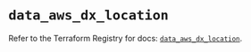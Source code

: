 # `data_aws_dx_location`

Refer to the Terraform Registry for docs: [`data_aws_dx_location`](https://registry.terraform.io/providers/hashicorp/aws/6.2.0/docs/data-sources/dx_location).
